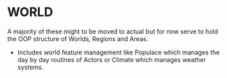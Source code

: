 # WORLD
A majority of these might to be moved to actual but for now serve to hold the OOP structure of Worlds, Regions and Areas.

* Includes world feature management like Populace which manages the day by day routines of Actors or Climate which manages weather systems.